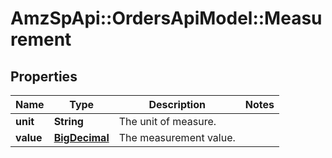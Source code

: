 # AmzSpApi::OrdersApiModel::Measurement

## Properties
Name | Type | Description | Notes
------------ | ------------- | ------------- | -------------
**unit** | **String** | The unit of measure. | 
**value** | [**BigDecimal**](BigDecimal.md) | The measurement value. | 

